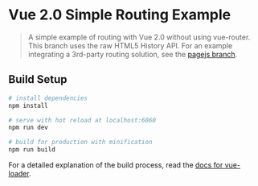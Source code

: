 # Vue 2.0 Simple Routing Example

> A simple example of routing with Vue 2.0 without using vue-router. This branch uses the raw HTML5 History API. For an example integrating a 3rd-party routing solution, see the [pagejs branch](https://github.com/chrisvfritz/vue-2.0-simple-routing-example/tree/pagejs).

## Build Setup

``` bash
# install dependencies
npm install

# serve with hot reload at localhost:6060
npm run dev

# build for production with minification
npm run build
```

For a detailed explanation of the build process, read the [docs for vue-loader](http://vuejs.github.io/vue-loader).
